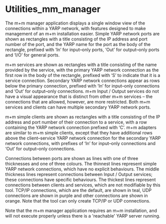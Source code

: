 Utilities_mm_manager
========================

The m+m manager application displays a single window view of the connections within a YARP network, with features designed to make management of an m+m installation easier. Simple YARP network ports are shown as rectangles with a title consisting of the IP address and port number of the port, and the YARP name for the port as the body of the rectangle, prefixed with ‘In’ for input–only ports, ‘Out’ for output–only ports and ‘I/O’ for general ports.

m+m services are shown as rectangles with a title consisting of the name provided by the service, with the primary YARP network connection as the first row in the body of the rectangle, prefixed with ‘S’ to indicate that it is a service connection. Secondary YARP network connections appear as rows below the primary connection, prefixed with ‘In’ for input–only connections and ‘Out’ for output–only connections. m+m Input / Output services do not have a visual appearance that is distinct from other m+m services – the connections that are allowed, however, are more restricted. Both m+m services and clients can have multiple secondary YARP network ports.

m+m simple clients are shown as rectangles with a title consisting of the IP address and port number of their connection to a service, with a row containing the YARP network connection prefixed with ‘C’. m+m adapters are similar to m+m simple clients, except that they have additional rows above the client–service YARP network connection for the secondary YARP network connections, with prefixes of ‘In’ for input–only connections and ‘Out’ for
    output–only connections.

Connections between ports are shown as lines with one of three thicknesses and one of three colours. The thinnest lines represent simple YARP network connections, which have no explicit behaviours. The middle thickness lines represent connections between Input / Output services; these connections have specific behaviours. The thickest lines represent connections between clients and services, which are not modifiable by this tool. TCP/IP connections, which are the default, are shown in teal, UDP connections are shown in purple and other connections are shown in orange. Note that the tool can only create TCP/IP or UDP connections.

Note that the m+m manager application requires an m+m installation, and will not execute properly unless there is a 'reachable' YARP server running.
